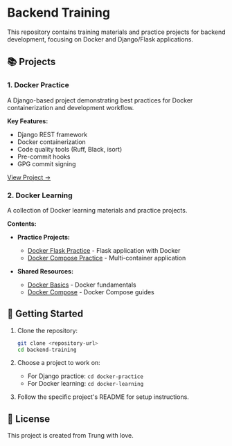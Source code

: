# Backend Training

This repository contains training materials and practice projects for backend development, focusing on Docker and Django/Flask applications.

## 📚 Projects

### 1. Docker Practice
A Django-based project demonstrating best practices for Docker containerization and development workflow.

**Key Features:**
- Django REST framework
- Docker containerization
- Code quality tools (Ruff, Black, isort)
- Pre-commit hooks
- GPG commit signing

[View Project →](docker-practice/README.md)

### 2. Docker Learning
A collection of Docker learning materials and practice projects.

**Contents:**
- **Practice Projects:**
  - [Docker Flask Practice](docker-learning/practice/docker-flask-practice/) - Flask application with Docker
  - [Docker Compose Practice](docker-learning/practice/docker-compose-practice/) - Multi-container application

- **Shared Resources:**
  - [Docker Basics](docker-learning/shared/docker/) - Docker fundamentals
  - [Docker Compose](docker-learning/shared/docker-compose/) - Docker Compose guides

## 🚀 Getting Started

1. Clone the repository:
   ```bash
   git clone <repository-url>
   cd backend-training
   ```

2. Choose a project to work on:
   - For Django practice: `cd docker-practice`
   - For Docker learning: `cd docker-learning`

3. Follow the specific project's README for setup instructions.

## 📝 License

This project is created from Trung with love.
